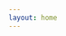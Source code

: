 ```yaml
---
layout: home
---
```


<script setup>
import HomePageTags from 'vitepress-sls-blog-tmpl/HomePageTags.vue'
import HomeHero from 'vitepress-sls-blog-tmpl/HomeHero.vue'
import UtilPageContent from 'vitepress-sls-blog-tmpl/UtilPageContent.vue'
import { useData } from 'vitepress'
import { data } from './loadPosts.data.js'

const { theme, localeIndex } = useData()

const hero = {
  firstLine: "Antifeminist movement blog",
  secondLine: "Articles, new&nbsp;of&nbsp;the&nbsp;movement",
  img: theme.value.mainHeroImg,
  buttons: [
    {
      text: theme.value.t.toBlog,
      href: `${theme.value.recentBaseUrl}/1`,
      primary: true,
    },
/*    {
      text: theme.value.t.links.wiki,
      href: `${PROPS.siteUrl}/${localeIndex.value}/${theme.value.docUrl}`,
      icon: theme.value.docIcon,
    },*/
    {
      text: `Our Telegram channel (RU)`,
      href: "https://t.me/antifem_battle",
      icon: theme.value.telegramIcon,
    },
    {
      text: theme.value.t.links.donate,
      href: `${theme.value.donate.url}`,
      icon: theme.value.donateIcon,
    },
  ],
}
</script>

<HomeHero v-bind="hero" />
<HomePageTags :header="theme.t.tags" :allPosts="data.posts" />

<!-- <UtilPageContent> -->
<!---->
<!-- ## header -->
<!---->
<!-- other text -->
<!---->
<!-- </UtilPageContent> -->
